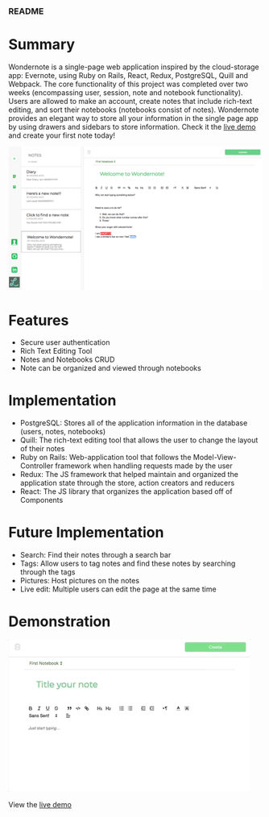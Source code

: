 ### README

# Summary

Wondernote is a single-page web application inspired by the cloud-storage app: Evernote, using Ruby on Rails, React, Redux, PostgreSQL, Quill and Webpack. The core functionality of this project was completed over two weeks (encompassing user, session, note and notebook functionality). Users are allowed to make an account, create notes that include rich-text editing, and sort their notebooks (notebooks consist of notes). Wondernote provides an elegant way to store all your information in the single page app by using drawers and sidebars to store information. Check it the [live demo](https://wondernote-aa.herokuapp.com/) and create your first note today!

![Screenshot of Wondernote](./Wireframes/readme_image.png)

# Features

* Secure user authentication
* Rich Text Editing Tool
* Notes and Notebooks CRUD
* Note can be organized and viewed through notebooks

# Implementation

* PostgreSQL: Stores all of the application information in the database (users, notes, notebooks)
* Quill: The rich-text editing tool that allows the user to change the layout of their notes
* Ruby on Rails: Web-application tool that follows the Model-View-Controller framework when handling requests made by the user
* Redux: The JS framework that helped maintain and organized the application state through the store, action creators and reducers
* React: The JS library that organizes the application based off of Components

# Future Implementation
* Search: Find their notes through a search bar
* Tags: Allow users to tag notes and find these notes by searching through the tags
* Pictures: Host pictures on the notes
* Live edit: Multiple users can edit the page at the same time

# Demonstration

![Demonstration of Wondernote](./Wireframes/wondernote.gif)

View the [live demo](https://wondernote-aa.herokuapp.com/)
